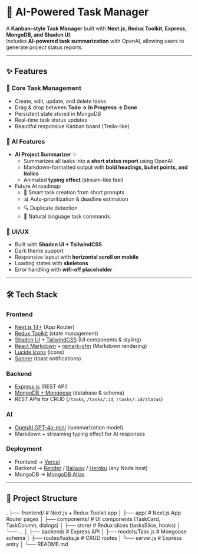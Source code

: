 # 📝 AI-Powered Task Manager

A **Kanban-style Task Manager** built with **Next.js, Redux Toolkit, Express, MongoDB, and Shadcn UI**.  
Includes **AI-powered task summarization** with OpenAI, allowing users to generate project status reports.

---

## ✨ Features

### 🔹 Core Task Management
- Create, edit, update, and delete tasks
- Drag & drop between **Todo → In Progress → Done**
- Persistent state stored in MongoDB
- Real-time task status updates
- Beautiful responsive Kanban board (Trello-like)

### 🔹 AI Features
- **AI Project Summarizer** ✨  
  - Summarizes all tasks into a **short status report** using OpenAI  
  - Markdown-formatted output with **bold headings, bullet points, and italics**  
  - Animated **typing effect** (stream-like feel)
- Future AI roadmap:
  - 🧠 Smart task creation from short prompts
  - 📊 Auto-prioritization & deadline estimation
  - 🔍 Duplicate detection
  - 🤖 Natural language task commands

### 🔹 UI/UX
- Built with **Shadcn UI + TailwindCSS**
- Dark theme support
- Responsive layout with **horizontal scroll on mobile**
- Loading states with **skeletons**
- Error handling with **wifi-off placeholder**

---

## 🛠️ Tech Stack

### **Frontend**
- [Next.js 14+](https://nextjs.org/) (App Router)
- [Redux Toolkit](https://redux-toolkit.js.org/) (state management)
- [Shadcn UI](https://ui.shadcn.com/) + [TailwindCSS](https://tailwindcss.com/) (UI components & styling)
- [React Markdown](https://github.com/remarkjs/react-markdown) + [remark-gfm](https://github.com/remarkjs/remark-gfm) (Markdown rendering)
- [Lucide Icons](https://lucide.dev/) (icons)
- [Sonner](https://sonner.emilkowal.ski/) (toast notifications)

### **Backend**
- [Express.js](https://expressjs.com/) (REST API)
- [MongoDB + Mongoose](https://mongoosejs.com/) (database & schema)
- REST APIs for CRUD (`/tasks`, `/tasks/:id`, `/tasks/:id/status`)

### **AI**
- [OpenAI GPT-4o-mini](https://platform.openai.com/) (summarization model)
- Markdown + streaming typing effect for AI responses

### **Deployment**
- Frontend → [Vercel](https://vercel.com/)
- Backend → [Render](https://render.com/) / [Railway](https://railway.app/) / [Heroku](https://www.heroku.com/) (any Node host)
- MongoDB → [MongoDB Atlas](https://www.mongodb.com/atlas)

---

## 📂 Project Structure
.
├── frontend/ # Next.js + Redux Toolkit app
│ ├── app/ # Next.js App Router pages
│ ├── components/ # UI components (TaskCard, TaskColumn, dialogs)
│ ├── store/ # Redux slices (tasksSlice, hooks)
│ └── ...
│
├── backend/ # Express API
│ ├── models/Task.js # Mongoose schema
│ ├── routes/tasks.js # CRUD routes
│ └── server.js # Express entry
│
└── README.md
